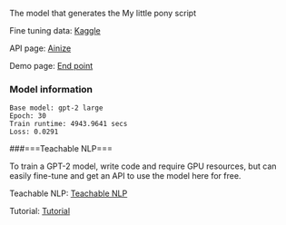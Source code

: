 The model that generates the My little pony script

Fine tuning data: [Kaggle](https://www.kaggle.com/liury123/my-little-pony-transcript?select=clean_dialog.csv)

API page: [Ainize](https://ainize.ai/fpem123/GPT2-MyLittlePony)

Demo page: [End point](https://master-gpt2-my-little-pony-fpem123.endpoint.ainize.ai/)

### Model information

    Base model: gpt-2 large
    Epoch: 30
    Train runtime: 4943.9641 secs
    Loss: 0.0291

###===Teachable NLP===

To train a GPT-2 model, write code and require GPU resources, but can easily fine-tune and get an API to use the model here for free.

Teachable NLP: [Teachable NLP](https://ainize.ai/teachable-nlp)

Tutorial: [Tutorial](https://forum.ainetwork.ai/t/teachable-nlp-how-to-use-teachable-nlp/65?utm_source=community&utm_medium=huggingface&utm_campaign=model&utm_content=teachable%20nlp)
